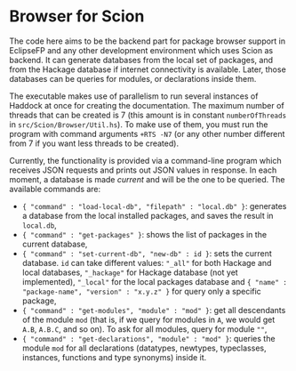 Browser for Scion
=================

The code here aims to be the backend part for package browser support in EclipseFP and any other development environment which uses Scion as backend. It can generate databases from the local set of packages, and from the Hackage database if internet connectivity is available. Later, those databases can be queries for modules, or declarations inside them.

The executable makes use of parallelism to run several instances of Haddock at once for creating the documentation. The maximum number of threads that can be created is 7 (this amount is in constant `numberOfThreads` in `src/Scion/Browser/Util.hs`). To make use of them, you must run the program with command arguments `+RTS -N7` (or any other number different from 7 if you want less threads to be created).

Currently, the functionality is provided via a command-line program which receives JSON requests and prints out JSON values in response. In each moment, a database is made *current* and will be the one to be queried. The available commands are:

* `{ "command" : "load-local-db", "filepath" : "local.db" }`: generates a database from the local installed packages, and saves the result in `local.db`,
* `{ "command" : "get-packages" }`: shows the list of packages in the current database,
* `{ "command" : "set-current-db", "new-db" : id }`: sets the current database. `id` can take different values: `"_all"` for both Hackage and local databases, `"_hackage"` for Hackage database (not yet implemented), `"_local"` for the local packages database and `{ "name" : "package-name", "version" : "x.y.z" }` for query only a specific package,
* `{ "command" : "get-modules", "module" : "mod" }`: get all descendants of the module `mod` (that is, if we query for modules in `A`, we would get `A.B`, `A.B.C`, and so on). To ask for all modules, query for module `""`,
* `{ "command" : "get-declarations", "module" : "mod" }`: queries the module `mod` for all declarations (datatypes, newtypes, typeclasses, instances, functions and type synonyms) inside it.

